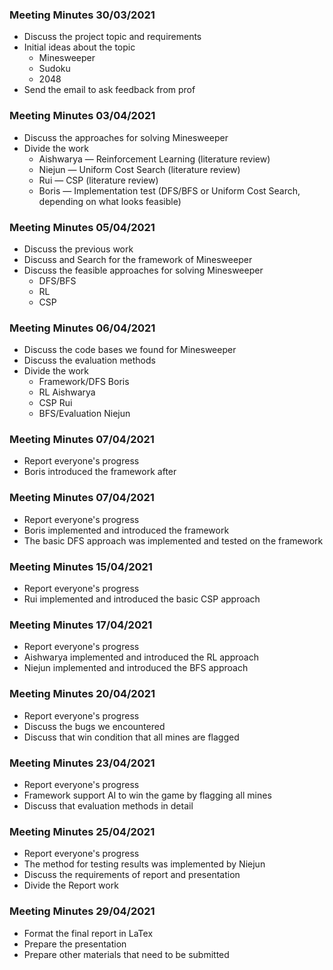 ### Meeting Minutes 30/03/2021
- Discuss the project topic and requirements
- Initial ideas about the topic
    * Minesweeper
    * Sudoku
    * 2048
- Send the email to ask feedback from prof

### Meeting Minutes 03/04/2021
- Discuss the approaches for solving Minesweeper
- Divide the work
    * Aishwarya — Reinforcement Learning (literature review)
    * Niejun — Uniform Cost Search (literature review)
    * Rui — CSP (literature review)
    * Boris — Implementation test (DFS/BFS or Uniform Cost Search, depending on what looks feasible)


### Meeting Minutes 05/04/2021
- Discuss the previous work
- Discuss and Search for the framework of Minesweeper
- Discuss the feasible approaches for solving Minesweeper
    * DFS/BFS
    * RL
    * CSP

### Meeting Minutes 06/04/2021
- Discuss the code bases we found for Minesweeper
- Discuss the evaluation methods
- Divide the work
    * Framework/DFS Boris
    * RL Aishwarya
    * CSP Rui
    * BFS/Evaluation Niejun


### Meeting Minutes 07/04/2021
- Report everyone's progress
- Boris introduced the framework after


### Meeting Minutes 07/04/2021
- Report everyone's progress
- Boris implemented and introduced the framework
- The basic DFS approach was implemented and tested on the framework

### Meeting Minutes 15/04/2021
- Report everyone's progress
- Rui implemented and introduced the basic CSP approach

### Meeting Minutes 17/04/2021
- Report everyone's progress
- Aishwarya implemented and introduced the RL approach
- Niejun implemented and introduced the BFS approach

### Meeting Minutes 20/04/2021
- Report everyone's progress
- Discuss the bugs we encountered
- Discuss that win condition that all mines are flagged

### Meeting Minutes 23/04/2021
- Report everyone's progress
- Framework support AI to win the game by flagging all mines
- Discuss that evaluation methods in detail

### Meeting Minutes 25/04/2021
- Report everyone's progress
- The method for testing results was implemented by Niejun
- Discuss the requirements of report and presentation
- Divide the Report work

### Meeting Minutes 29/04/2021
- Format the final report in LaTex
- Prepare the presentation
- Prepare other materials that need to be submitted
